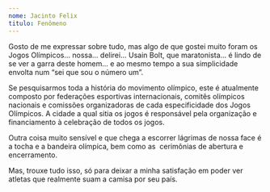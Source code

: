 ```yaml
---
nome: Jacinto Felix
titulo: Fenômeno
---
```


Gosto de me expressar sobre tudo, mas algo de que gostei muito foram os Jogos Olímpicos... nossa... delirei... Usain Bolt, que maratonista... é lindo de se ver a garra deste homem... e ao mesmo tempo a sua simplicidade envolta num “sei que sou o número um”.

Se pesquisarmos toda a história do movimento olímpico, este é atualmente composto por federações esportivas internacionais, comitês olímpicos nacionais e comissões organizadoras de cada especificidade dos Jogos Olímpicos. A cidade a qual sitia os jogos é responsável pela organização e financiamento à celebração  de todos os jogos.

Outra coisa muito sensível e que chega a escorrer lágrimas de nossa face é a tocha e a bandeira olímpica, bem como as  cerimônias de abertura e encerramento.

Mas, trouxe tudo isso, só para deixar a minha satisfação em poder ver atletas que realmente suam a camisa por seu país.

